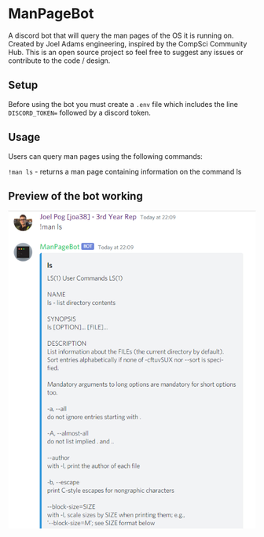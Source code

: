 # ManPageBot

A discord bot that will query the man pages of the OS it is running on. Created by Joel Adams engineering, inspired by the CompSci Community Hub. This is an open source project so feel free to suggest any issues or contribute to the code / design.

## Setup

Before using the bot you must create a `.env` file which includes the line `DISCORD_TOKEN=` followed by a discord token.

## Usage

Users can query man pages using the following commands:

`!man ls` - returns a man page containing information on the command ls

## Preview of the bot working

![Preview](https://raw.githubusercontent.com/JoelLucaAdams/ManPageBot/main/Preview.png)
